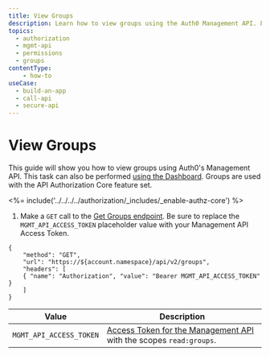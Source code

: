 ```yaml
---
title: View Groups
description: Learn how to view groups using the Auth0 Management API. For use with Auth0's API Authorization Core feature set.
topics:
  - authorization
  - mgmt-api
  - permissions
  - groups
contentType: 
    - how-to
useCase:
  - build-an-app
  - call-api
  - secure-api
---
```

# View Groups

This guide will show you how to view groups using Auth0's Management API. This task can also be performed [using the Dashboard](/dashboard/guides/groups/view-groups). Groups are used with the API Authorization Core feature set.

<%= include('../../../../authorization/_includes/_enable-authz-core') %>

1. Make a `GET` call to the [Get Groups endpoint](/api/management/v2#!/groups/get_groups). Be sure to replace the `MGMT_API_ACCESS_TOKEN` placeholder value with your Management API Access Token.

```har
{
	"method": "GET",
	"url": "https://${account.namespace}/api/v2/groups",
	"headers": [
   	{ "name": "Authorization", "value": "Bearer MGMT_API_ACCESS_TOKEN" }
	]
}
```

| **Value** | **Description** |
| - | - |
| `MGMT_API_ACCESS_TOKEN` | [Access Token for the Management API](/api/management/v2/tokens) with the scopes `read:groups`. |